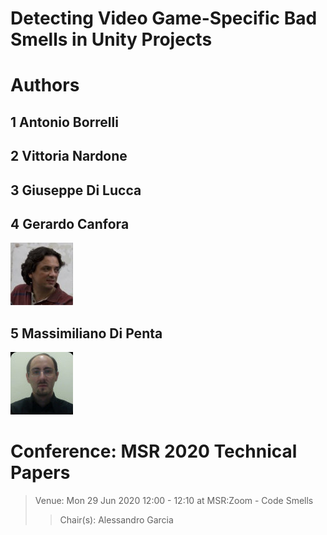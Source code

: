 # Detecting Video Game-Specific Bad Smells in Unity Projects

# Authors
## 1 Antonio Borrelli 

## 2 Vittoria Nardone

## 3 Giuseppe Di Lucca 

## 4 Gerardo Canfora 
![image](./image1.jpg)

## 5 Massimiliano Di Penta
![image](./image2.jpg)

# Conference: MSR 2020 Technical Papers

>Venue: Mon 29 Jun 2020 12:00 - 12:10 at MSR:Zoom - Code Smells 
>>Chair(s): Alessandro Garcia


